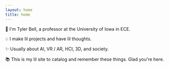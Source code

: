 ```yaml
---
layout: home
title: home
---
```


👋 I'm Tyler Bell, a professor at the University of Iowa in ECE.

💡 I make lil projects and have lil thoughts.

✨ Usually about AI, VR / AR, HCI, 3D, and society.

📚 This is my lil site to catalog and remember these things. Glad you're here.
